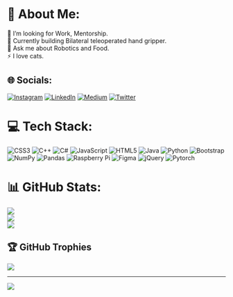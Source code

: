 # 💫 About Me:
🤝 I’m looking for Work, Mentorship.<br>🌱 Currently building Bilateral teleoperated hand gripper.<br>💬 Ask me about Robotics and Food.<br>⚡ I love cats.


## 🌐 Socials:
[![Instagram](https://img.shields.io/badge/Instagram-%23E4405F.svg?logo=Instagram&logoColor=white)](https://instagram.com/usui_codes) [![LinkedIn](https://img.shields.io/badge/LinkedIn-%230077B5.svg?logo=linkedin&logoColor=white)](https://linkedin.com/in/lohityarra) [![Medium](https://img.shields.io/badge/Medium-12100E?logo=medium&logoColor=white)](https://medium.com/@lohityarra) [![Twitter](https://img.shields.io/badge/Twitter-%231DA1F2.svg?logo=Twitter&logoColor=white)](https://twitter.com/lohityarra) 

# 💻 Tech Stack:
![CSS3](https://img.shields.io/badge/css3-%231572B6.svg?style=flat&logo=css3&logoColor=white) ![C++](https://img.shields.io/badge/c++-%2300599C.svg?style=flat&logo=c%2B%2B&logoColor=white) ![C#](https://img.shields.io/badge/c%23-%23239120.svg?style=flat&logo=c-sharp&logoColor=white) ![JavaScript](https://img.shields.io/badge/javascript-%23323330.svg?style=flat&logo=javascript&logoColor=%23F7DF1E) ![HTML5](https://img.shields.io/badge/html5-%23E34F26.svg?style=flat&logo=html5&logoColor=white) ![Java](https://img.shields.io/badge/java-%23ED8B00.svg?style=flat&logo=java&logoColor=white) ![Python](https://img.shields.io/badge/python-3670A0?style=flat&logo=python&logoColor=ffdd54) ![Bootstrap](https://img.shields.io/badge/bootstrap-%23563D7C.svg?style=flat&logo=bootstrap&logoColor=white) ![NumPy](https://img.shields.io/badge/numpy-%23013243.svg?style=flat&logo=numpy&logoColor=white) ![Pandas](https://img.shields.io/badge/pandas-%23150458.svg?style=flat&logo=pandas&logoColor=white) ![Raspberry Pi](https://img.shields.io/badge/-RaspberryPi-C51A4A?style=flat&logo=Raspberry-Pi) 	![Figma](https://img.shields.io/badge/figma-%23F24E1E.svg?style=flat&logo=figma&logoColor=white) ![jQuery](https://img.shields.io/badge/jquery-%230769AD.svg?style=flat&logo=jquery&logoColor=white)  ![Pytorch](https://img.shields.io/badge/-pytorch-lightgrey)
# 📊 GitHub Stats:
![](https://github-readme-stats.vercel.app/api?username=lohityarra&theme=city_light&hide_border=false&include_all_commits=true&count_private=true)<br/>
![](https://github-readme-streak-stats.herokuapp.com/?user=lohityarra&theme=city_light&hide_border=false)<br/>
![](https://github-readme-stats.vercel.app/api/top-langs/?username=lohityarra&theme=city_light&hide_border=false&include_all_commits=true&count_private=true&layout=compact)

## 🏆 GitHub Trophies
![](https://github-profile-trophy.vercel.app/?username=lohityarra&theme=nord&no-frame=false&no-bg=false&margin-w=4)

---
[![](https://visitcount.itsvg.in/api?id=lohityarra&icon=2&color=6)](https://visitcount.itsvg.in)



<!--
**lohityarra/lohityarra** is a ✨ _special_ ✨ repository because its `README.md` (this file) appears on your GitHub profile.

Here are some ideas to get you started:

- 🔭 I’m currently working on ...
- 🌱 I’m currently learning ...
- 👯 I’m looking to collaborate on ...
- 🤔 I’m looking for help with ...
- 💬 Ask me about ...
- 📫 How to reach me: ...
- 😄 Pronouns: ...
- ⚡ Fun fact: ...
-->
